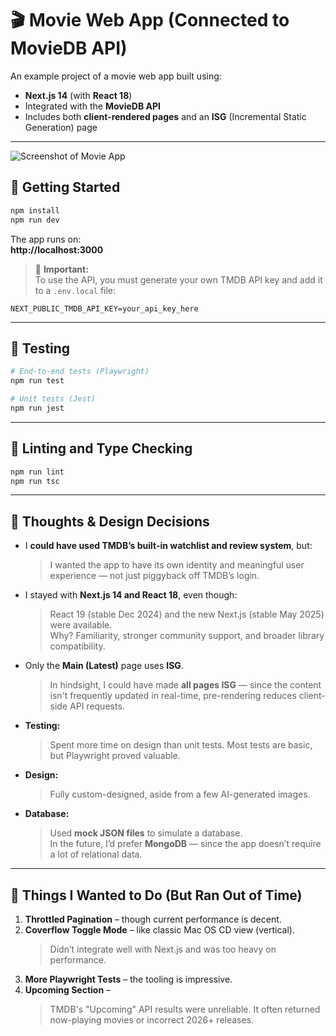# 🎬 Movie Web App (Connected to MovieDB API)

An example project of a movie web app built using:

- **Next.js 14** (with **React 18**)
- Integrated with the **MovieDB API**
- Includes both **client-rendered pages** and an **ISG** (Incremental Static Generation) page

---

![Screenshot of Movie App](screenshots/screenshot.png)

## 🚀 Getting Started

```bash
npm install
npm run dev
```

The app runs on:  
**http://localhost:3000**

> 🔐 **Important:**  
> To use the API, you must generate your own TMDB API key and add it to a `.env.local` file:

```
NEXT_PUBLIC_TMDB_API_KEY=your_api_key_here
```

---

## 🧪 Testing

```bash
# End-to-end tests (Playwright)
npm run test

# Unit tests (Jest)
npm run jest
```

---

## 🧼 Linting and Type Checking

```bash
npm run lint
npm run tsc
```

---

## 💭 Thoughts & Design Decisions

- I **could have used TMDB’s built-in watchlist and review system**, but:
  > I wanted the app to have its own identity and meaningful user experience — not just piggyback off TMDB’s login.

- I stayed with **Next.js 14 and React 18**, even though:
  > React 19 (stable Dec 2024) and the new Next.js (stable May 2025) were available.  
  > Why? Familiarity, stronger community support, and broader library compatibility.

- Only the **Main (Latest)** page uses **ISG**.  
  > In hindsight, I could have made **all pages ISG** — since the content isn't frequently updated in real-time, pre-rendering reduces client-side API requests.

- **Testing:**  
  > Spent more time on design than unit tests. Most tests are basic, but Playwright proved valuable.  

- **Design:**  
  > Fully custom-designed, aside from a few AI-generated images.

- **Database:**  
  > Used **mock JSON files** to simulate a database.  
  > In the future, I’d prefer **MongoDB** — since the app doesn’t require a lot of relational data.

---

## 🧠 Things I Wanted to Do (But Ran Out of Time)

1. **Throttled Pagination** – though current performance is decent.
2. **Coverflow Toggle Mode** – like classic Mac OS CD view (vertical).  
   > Didn’t integrate well with Next.js and was too heavy on performance.
3. **More Playwright Tests** – the tooling is impressive.
4. **Upcoming Section** –  
   > TMDB's "Upcoming" API results were unreliable. It often returned now-playing movies or incorrect 2026+ releases.
